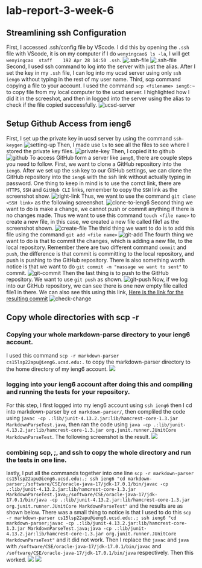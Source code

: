 # lab-report-3-week-6
## Streamlining ssh Configuration
First, I accessed .ssh/config file by VScode. 
I did this by opening the `.ssh` file with VScode, it is on my computer if I do `wenyingcao$ ls -la`, I will get `wenyingcao  staff    192 Apr 28 14:50 .ssh`.
![.ssh-file](the-.ssh-file-in-computer.png)
![.ssh-file](using-vscode-opening-.ssh-file.png)
Second, I used ssh command to log into the server with just the alias.
After I set the key in my `.ssh` file, I can log into my ucsd server using only `ssh ieng6` without typing in the rest of my user name. 
Third, scp command copying a file to your account. I used the command `scp <filename> ieng6:~` to copy file from my local computer to the ucsd server. I highlighted how I did it in the screeshot, and then in logged into the server using the alias to check if the file copied successfully.
![ucsd-server](logging-into-ieng6-with-just-the-alias-and-scp-file.png)
## Setup Github Access from ieng6
First, I set up the private key in ucsd server by using the command `ssh-keygen`
![setting-up](setting-private-key-to-github.png)
Then, I made use `ls` to see all the files to see where I stored the private key files. 
![private-key](private-key-location.png)
Then, I copied it to github
![github](public-key-locaiton-in-github.png)
To access GitHub form a server like `ieng6`, there are couple steps you need to follow.
First, we want to clone a GitHub repository into the `ieng6`. After we set up the `ssh` key to our GitHub settings, we can clone the GitHub repository into the `ieng6` with the ssh link without actually typing in password. One thing to keep in mind is to use the corrct link, there are `HTTPS`, `SSH` and `GitHub CLI` links, remember to copy the `SSH` link as the screenshot show.
![right-link](right-ssh-link-to-copy.png)
Thus, we want to use the command `git clone <SSH link>` as the following screenshot.
![clone-to-ieng6](git-clone-form-ing6.png)
Second thing we want to do is make a change, we cannot push or commit anything if there is no changes made. Thus we want to use this command `touch <file name>` to create a new file, in this case, we created a new file called file1 as the screenshot shown.
![create-file](create-new-file-form-ieng6.png)
The thrid thing we want to do is to add this file using the command `git add <file name>`
![git-add](git-add-form-ieng6.png)
The fourth thing we want to do is that to commit the changes, which is adding a new file, to the local repository. Remember there are two different command `commit` and `push`, the difference is that commit is committing to the local repository, and push is pushing to the GitHub repository. There is also something worth notice is that we want to do `git commit -m "massage we want to sent"` to commit.
![git-commit](git-commit-form-ieng6.png)
Then the last thing is to push to the GitHub repository. We want to use `git push` as shown.
![git-push](git-push-form-ieng6.png)
Now, if we log into our GitHub repository, we can see there is one new empty file called file1 in there. We can also see this using this link, [Here is the link  for the resulting commit](https://github.com/w1caoucsd/cse15l-lab-reports/commit/1e1a491642cb9d154120bffec9b665db5f384b62)
![check-change](check-change-on-GItHub-repository.png)
## Copy whole directories with scp -r
### Copying your whole markdown-parse directory to your ieng6 account.
I used this command `scp -r markdown-parser cs15lsp22apu@ieng6.ucsd.edu:.` to copy the markdown-parser directory to the home directory of my ieng6 account.
![](Copying-your-whole-markdown-parse-directory-to-your-ieng6-account.png)

### logging into your ieng6 account after doing this and compiling and running the tests for your repository.
For this step, I first logged into my ieng6 account using `ssh ieng6` then I cd into markdown-parser by `cd markdown-parser/`, then compliled the code using `javac -cp .:lib/junit-4.13.2.jar:lib/hamcrest-core-1.3.jar MarkdownParseTest.java`, then ran the code using `java -cp .:lib/junit-4.13.2.jar:lib/hamcrest-core-1.3.jar org.junit.runner.JUnitCore MarkdownParseTest`. The following screenshot is the result.
![](logging-into-your-ieng6-account-after-doing-this-and-compiling-and-running-the-tests-for-your-repository.png)
### combining scp, ;, and ssh to copy the whole directory and run the tests in one line.
lastly, I put all the commands together into one line `scp -r markdown-parser cs15lsp22apu@ieng6.ucsd.edu:.; ssh ieng6 "cd markdown-parser;/software/CSE/oracle-java-17/jdk-17.0.1/bin/javac -cp .:lib/junit-4.13.2.jar:lib/hamcrest-core-1.3.jar MarkdownParseTest.java;/software/CSE/oracle-java-17/jdk-17.0.1/bin/java -cp .:lib/junit-4.13.2.jar:lib/hamcrest-core-1.3.jar org.junit.runner.JUnitCore MarkdownParseTest"` and the results are as shown below. There was a small thing to notice is that I used to do this `scp -r markdown-parser cs15lsp22apu@ieng6.ucsd.edu:.; ssh ieng6 "cd markdown-parser;javac -cp .:lib/junit-4.13.2.jar:lib/hamcrest-core-1.3.jar MarkdownParseTest.java;java -cp .:lib/junit-4.13.2.jar:lib/hamcrest-core-1.3.jar org.junit.runner.JUnitCore MarkdownParseTest"` and it did not work. Then I replace the `javac` and `java` with `/software/CSE/oracle-java-17/jdk-17.0.1/bin/javac` and `/software/CSE/oracle-java-17/jdk-17.0.1/bin/java` respectively. Then this worked. 
![](combining-scp%2C-%3B%2C-and-ssh-to-copy-the-whole-directory-and-run-the-tests-in-one-line.1.png)
![](combining-scp%2C-%3B%2C-and-ssh-to-copy-the-whole-directory-and-run-the-tests-in-one-line.2.png)